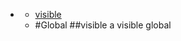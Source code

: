 * [](#undefined)
  * [visible](#visible)
  * [](#package_undefined)
#Global
<a name="visible"></a>
##visible
a visible global

